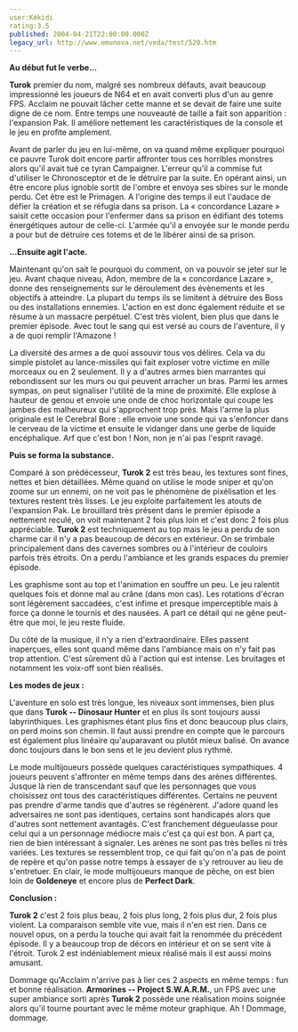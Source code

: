 ```yaml
---
user:Kékidi
rating:3.5
published: 2004-04-21T22:00:00.000Z
legacy_url: http://www.emunova.net/veda/test/520.htm
---
```

**Au début fut le verbe...**  

**Turok** premier du nom, malgré ses nombreux défauts, avait beaucoup impressionné les joueurs de N64 et en avait converti plus d'un au genre FPS. Acclaim ne pouvait lâcher cette manne et se devait de faire une suite digne de ce nom. Entre temps une nouveauté de taille a fait son apparition : l'expansion Pak. Il améliore nettement les caractéristiques de la console et le jeu en profite amplement.  

  

Avant de parler du jeu en lui-même, on va quand même expliquer pourquoi ce pauvre Turok doit encore partir affronter tous ces horribles monstres alors qu'il avait tué ce tyran Campaigner. L'erreur qu'il a commise fut d'utiliser le Chronosceptor et de le détruire par la suite. En opérant ainsi, un être encore plus ignoble sortit de l'ombre et envoya ses sbires sur le monde perdu. Cet être est le Primagen. A l'origine des temps il eut l'audace de défier la création et se réfugia dans sa prison. La « concordance Lazare » saisit cette occasion pour l'enfermer dans sa prison en édifiant des totems énergétiques autour de celle-ci. L'armée qu'il a envoyée sur le monde perdu a pour but de détruire ces totems et de le libérer ainsi de sa prison.  

  

**...Ensuite agit l'acte.**  

Maintenant qu'on sait le pourquoi du comment, on va pouvoir se jeter sur le jeu. Avant chaque niveau, Adon, membre de la « concordance Lazare », donne des renseignements sur le déroulement des évènements et les objectifs à atteindre. La plupart du temps ils se limitent à détruire des Boss ou des installations ennemies. L'action en est donc également réduite et se résume à un massacre perpétuel. C'est très violent, bien plus que dans le premier épisode. Avec tout le sang qui est versé au cours de l'aventure, il y a de quoi remplir l'Amazone !  

  

La diversité des armes a de quoi assouvir tous vos délires. Cela va du simple pistolet au lance-missiles qui fait exploser votre victime en mille morceaux ou en 2 seulement. Il y a d'autres armes bien marrantes qui rebondissent sur les murs ou qui peuvent arracher un bras. Parmi les armes sympas, on peut signaliser l'utilité de la mine de proximité. Elle explose à hauteur de genou et envoie une onde de choc horizontale qui coupe les jambes des malheureux qui s'approchent trop près. Mais l'arme la plus originale est le Cerebral Bore : elle envoie une sonde qui va s'enfoncer dans le cerveau de la victime et ensuite le vidanger dans une gerbe de liquide encéphalique. Arf que c'est bon ! Non, non je n'ai pas l'esprit ravagé.  

  

**Puis se forma la substance.**  

Comparé à son prédécesseur, **Turok 2** est très beau, les textures sont fines, nettes et bien détaillées. Même quand on utilise le mode sniper et qu'on zoome sur un ennemi, on ne voit pas le phénomène de pixélisation et les textures restent très lisses. Le jeu exploite parfaitement les atouts de l'expansion Pak. Le brouillard très présent dans le premier épisode a nettement reculé, on voit maintenant 2 fois plus loin et c'est donc 2 fois plus appréciable. **Turok 2** est techniquement au top mais le jeu a perdu de son charme car il n'y a pas beaucoup de décors en extérieur. On se trimbale principalement dans des cavernes sombres ou à l'intérieur de couloirs parfois très étroits. On a perdu l'ambiance et les grands espaces du premier épisode.  

  

Les graphisme sont au top et l'animation en souffre un peu. Le jeu ralentit quelques fois et donne mal au crâne (dans mon cas). Les rotations d'écran sont légèrement saccadées, c'est infime et presque imperceptible mais à force ça donne le tournis et des nausées. A part ce détail qui ne gêne peut-être que moi, le jeu reste fluide.  

  

Du côté de la musique, il n'y a rien d'extraordinaire. Elles passent inaperçues, elles sont quand même dans l'ambiance mais on n'y fait pas trop attention. C'est sûrement dû à l'action qui est intense. Les bruitages et notamment les voix-off sont bien réalisés.  

  

**Les modes de jeux :**  

L'aventure en solo est très longue, les niveaux sont immenses, bien plus que dans **Turok -- Dinosaur Hunter** et en plus ils sont toujours aussi labyrinthiques. Les graphismes étant plus fins et donc beaucoup plus clairs, on perd moins son chemin. Il faut aussi prendre en compte que le parcours est également plus linéaire qu'auparavant ou plutôt mieux balisé. On avance donc toujours dans le bon sens et le jeu devient plus rythmé.  

  

Le mode multijoueurs possède quelques caractéristiques sympathiques. 4 joueurs peuvent s'affronter en même temps dans des arènes différentes. Jusque là rien de transcendant sauf que les personnages que vous choisissez ont tous des caractéristiques différentes. Certains ne peuvent pas prendre d'arme tandis que d'autres se régénèrent. J'adore quand les adversaires ne sont pas identiques, certains sont handicapés alors que d'autres sont nettement avantagés. C'est franchement dégueulasse pour celui qui a un personnage médiocre mais c'est ça qui est bon. A part ça, rien de bien intéressant à signaler. Les arènes ne sont pas très belles ni très variées. Les textures se ressemblent trop, ce qui fait qu'on n'a pas de point de repère et qu'on passe notre temps à essayer de s'y retrouver au lieu de s'entretuer. En clair, le mode multijoueurs manque de pêche, on est bien loin de **Goldeneye** et encore plus de **Perfect Dark**.  

  

**Conclusion :**  

**Turok 2** c'est 2 fois plus beau, 2 fois plus long, 2 fois plus dur, 2 fois plus violent. La comparaison semble vite vue, mais il n'en est rien. Dans ce nouvel opus, on a perdu la touche qui avait fait la renommée du précédent épisode. Il y a beaucoup trop de décors en intérieur et on se sent vite à l'étroit. Turok 2 est indéniablement mieux réalisé mais il est aussi moins amusant.  

Dommage qu'Acclaim n'arrive pas à lier ces 2 aspects en même temps : fun et bonne réalisation. **Armorines -- Project S.W.A.R.M.**, un FPS avec une super ambiance sorti après **Turok 2** possède une réalisation moins soignée alors qu'il tourne pourtant avec le même moteur graphique. Ah ! Dommage, dommage.